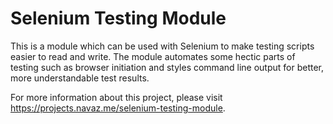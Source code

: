 # Selenium Testing Module

This is a module which can be used with Selenium to make testing scripts easier to read and write. The module automates some hectic parts of testing such as browser initiation and styles command line output for better, more understandable test results.

For more information about this project, please visit https://projects.navaz.me/selenium-testing-module.
